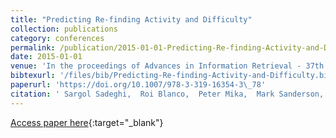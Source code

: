 ```yaml
---
title: "Predicting Re-finding Activity and Difficulty"
collection: publications
category: conferences
permalink: /publication/2015-01-01-Predicting-Re-finding-Activity-and-Difficulty
date: 2015-01-01
venue: 'In the proceedings of Advances in Information Retrieval - 37th European Conference on IR Research, ECIR 2015, Vienna, Austria, March 29 - April 2, 2015. Proceedings'
bibtexurl: '/files/bib/Predicting-Re-finding-Activity-and-Difficulty.bib'
paperurl: 'https://doi.org/10.1007/978-3-319-16354-3\_78'
citation: ' Sargol Sadeghi,  Roi Blanco,  Peter Mika,  Mark Sanderson,  Falk Scholer,  David Vallet, &quot;Predicting Re-finding Activity and Difficulty.&quot; In the proceedings of Advances in Information Retrieval - 37th European Conference on IR Research, ECIR 2015, Vienna, Austria, March 29 - April 2, 2015. Proceedings, 2015.'
---
```

[Access paper here](https://doi.org/10.1007/978-3-319-16354-3\_78){:target="_blank"}
